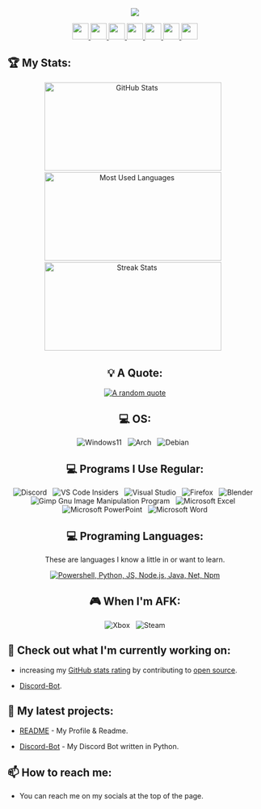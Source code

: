 <div align="center">

  <a href="https://www.twitch.tv/gamingevolutioncentre" target="_blank" rel="noreferrer"><img
src="https://img.shields.io/twitch/status/gamingevolutioncentre?logo=twitchsx&style=for-the-badge&color=6441a4&labelColor=1c1917&label=TWITCH+STATUS" /></a>

  <a href="https://www.github.com/GamingEvolutionCentre" target="_blank" rel="noreferrer"> <picture> <source media="(prefers-color-scheme: dark)" srcset="https://raw.githubusercontent.com/danielcranney/readme-generator/main/public/icons/socials/github-dark.svg" /> <source media="(prefers-color-scheme: light)" srcset="https://raw.githubusercontent.com/danielcranney/readme-generator/main/public/icons/socials/github.svg" /> <img src="https://raw.githubusercontent.com/danielcranney/readme-generator/main/public/icons/socials/github.svg" width="32" height="32" /> </picture> </a>
  <a href="https://www.discord.gg/yWfKYRWDF6" target="_blank" rel="noreferrer"> <picture> <source media="(prefers-color-scheme: dark)" srcset="https://raw.githubusercontent.com/danielcranney/readme-generator/main/public/icons/socials/discord-dark.svg" /> <source media="(prefers-color-scheme: light)" srcset="https://raw.githubusercontent.com/danielcranney/readme-generator/main/public/icons/socials/discord.svg" /> <img src="https://raw.githubusercontent.com/danielcranney/readme-generator/main/public/icons/socials/discord.svg" width="32" height="32" /> </picture> </a>
  <a href="https://www.twitch.tv/gamingevolutioncentre" target="_blank" rel="noreferrer"> <picture> <source media="(prefers-color-scheme: dark)" srcset="https://raw.githubusercontent.com/danielcranney/readme-generator/main/public/icons/socials/twitch-dark.svg" /> <source media="(prefers-color-scheme: light)" srcset="https://raw.githubusercontent.com/danielcranney/readme-generator/main/public/icons/socials/twitch.svg" /> <img src="https://raw.githubusercontent.com/danielcranney/readme-generator/main/public/icons/socials/twitch.svg" width="32" height="32" /> </picture> </a>
  <a href="https://www.youtube.com/@GamingEvolutionCentre" target="_blank" rel="noreferrer"> <picture> <source media="(prefers-color-scheme: dark)" srcset="https://raw.githubusercontent.com/danielcranney/readme-generator/main/public/icons/socials/youtube-dark.svg" /> <source media="(prefers-color-scheme: light)" srcset="https://raw.youtube.svg" /> <img src="https://raw.githubusercontent.com/danielcranney/readme-generator/main/public/icons/socials/youtube.svg" width="32" height="32" /> </picture> </a>
  <a href="http://www.facebook.com/GamingEvolutionCentre" target="_blank" rel="noreferrer"> <picture> <source media="(prefers-color-scheme: dark)" srcset="https://raw.githubusercontent.com/danielcranney/readme-generator/main/public/icons/socials/facebook-dark.svg" /> <source media="(prefers-color-scheme: light)" srcset="https://raw.githubusercontent.com/danielcranney/readme-generator/main/public/icons/socials/facebook.svg" /> <img src="https://raw.githubusercontent.com/danielcranney/readme-generator/main/public/icons/socials/facebook.svg" width="32" height="32" /> </picture> </a>
  <a href="http://www.instagram.com/GamingEvolutionCentre" target="_blank" rel="noreferrer"> <picture> <source media="(prefers-color-scheme: dark)" srcset="https://raw.githubusercontent.com/danielcranney/readme-generator/main/public/icons/socials/instagram-dark.svg" /> <source media="(prefers-color-scheme: light)" srcset="https://raw.githubusercontent.com/danielcranney/readme-generator/main/public/icons/socials/instagram.svg" /> <img src="https://raw.githubusercontent.com/danielcranney/readme-generator/main/public/icons/socials/instagram.svg" width="32" height="32" /> </picture> </a>
  <a href="https://www.x.com/GamingEvoCentre" target="_blank" rel="noreferrer"> <picture> <source media="(prefers-color-scheme: dark)" srcset="https://raw.githubusercontent.com/danielcranney/readme-generator/main/public/icons/socials/twitter-dark.svg" /> <source media="(prefers-color-scheme: light)" srcset="https://raw.githubusercontent.com/danielcranney/readme-generator/main/public/icons/socials/twitter.svg" /> <img src="https://raw.githubusercontent.com/danielcranney/readme-generator/main/public/icons/socials/twitter.svg" width="32" height="32" /> </picture> </a>
</p>
</div>

## 🏆 My Stats:
<div class='container' align="center">
    <img height=175 width=350 alt="GitHub Stats" src="https://github-readme-stats.vercel.app/api?username=GamingEvolutionCentre&show_icons=true&theme=dark" />&nbsp;&nbsp;
    <img height=175 width=350 alt="Most Used Languages" src="https://github-readme-stats.vercel.app/api/top-langs/?username=GamingEvolutionCentre&show_icons=true&theme=dark&langs_count=8&layout=compact" />&nbsp;&nbsp;
    <img height=175 width=350 alt="Streak Stats" src="https://streak-stats.demolab.com/?user=GamingEvolutionCentre&theme=dark&layout=compact" />&nbsp;&nbsp;
</p>
</div>

<div align="center">

## 💡 A Quote:

[![A random quote](https://quotes-github-readme.vercel.app/api?type=horizontal&theme=dark)](https://github.com/piyushsuthar/github-readme-quotes)


## 💻 OS:
![Windows11](https://img.shields.io/badge/Windows%2011-%230079d5.svg?style=for-the-badge&logo=Windows%2011&logoColor=white) &nbsp;
![Arch](https://img.shields.io/badge/Arch%20Linux-1793D1?logo=arch-linux&logoColor=fff&style=for-the-badge) &nbsp;
![Debian](https://img.shields.io/badge/Debian-D70A53?style=for-the-badge&logo=debian&logoColor=white) &nbsp;

## 💻 Programs I Use Regular:
![Discord](https://img.shields.io/badge/Discord-%235865F2.svg?style=for-the-badge&logo=discord&logoColor=white) &nbsp;
![VS Code Insiders](https://img.shields.io/badge/VS%20Code%20Insiders-35b393.svg?style=for-the-badge&logo=visual-studio-code&logoColor=white) &nbsp;
![Visual Studio](https://img.shields.io/badge/Visual%20Studio-5C2D91.svg?style=for-the-badge&logo=visual-studio&logoColor=white) &nbsp;
![Firefox](https://img.shields.io/badge/Firefox-FF7139?style=for-the-badge&logo=Firefox-Browser&logoColor=white) &nbsp;
![Blender](https://img.shields.io/badge/blender-%23F5792A.svg?style=for-the-badge&logo=blender&logoColor=white) &nbsp;
![Gimp Gnu Image Manipulation Program](https://img.shields.io/badge/Gimp-657D8B?style=for-the-badge&logo=gimp&logoColor=FFFFFF) &nbsp;
![Microsoft Excel](https://img.shields.io/badge/Microsoft_Excel-217346?style=for-the-badge&logo=microsoft-excel&logoColor=white) &nbsp;
![Microsoft PowerPoint](https://img.shields.io/badge/Microsoft_PowerPoint-B7472A?style=for-the-badge&logo=microsoft-powerpoint&logoColor=white) &nbsp;
![Microsoft Word](https://img.shields.io/badge/Microsoft_Word-2B579A?style=for-the-badge&logo=microsoft-word&logoColor=white)

## 💻 Programing Languages:
These are languages I know a little in or want to learn.

[![Powershell, Python, JS, Node.js, Java, Net, Npm](https://skillicons.dev/icons?i=ps,py,js,nodejs,java,dotnet,npm)](https://skillicons.dev)


## 🎮 When I'm AFK:
![Xbox](https://img.shields.io/badge/xbox-%23107C10.svg?style=for-the-badge&logo=xbox&logoColor=white) &nbsp;
![Steam](https://img.shields.io/badge/steam-%23000000.svg?style=for-the-badge&logo=steam&logoColor=white)
</div>

## 👷 Check out what I'm currently working on:

- increasing my [GitHub stats rating](##🏆-my-stats) by contributing to [open source](https://opensource.com).

- [Discord-Bot](https://github.com/GamingEvolutionCentre/Gaming-Evolution-Centre-Bot).

## 🌱 My latest projects:
- [README](https://github.com/GamingEvolutionCentre/Gaming-Evolution-Centre) - My Profile & Readme.

- [Discord-Bot](https://github.com/GamingEvolutionCentre/Gaming-Evolution-Centre-Bot) - My Discord Bot written in Python.

## 📫 How to reach me:
- You can reach me on my socials at the top of the page.
